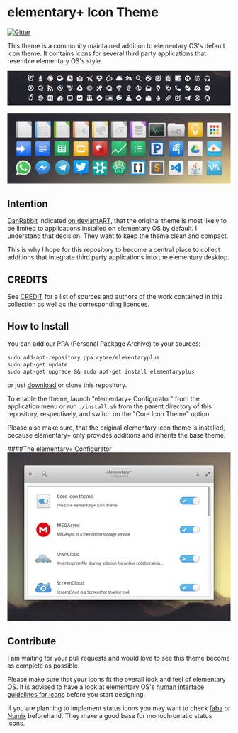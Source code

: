 # elementary+ Icon Theme

[![Gitter](https://img.shields.io/badge/GITTER-JOIN_CHAT_%E2%86%92-1dce73.svg
)](https://gitter.im/mank319/elementaryPlus)

This theme is a community maintained addition to elementary OS's default icon theme. It contains icons for several third party applications that resemble elementary OS's style.

![Preview of the indicator icons](StatusIconPreview.png)

![Preview of our app icons](AppIconPreview.png)

## Intention
[DanRabbit](http://danrabbit.deviantart.com/) indicated [on deviantART](http://danrabbit.deviantart.com/art/elementary-Icons-65437279), that the original theme is most likely to be limited to applications installed on elementary OS by default.
I understand that decision. They want to keep the theme clean and compact. 

This is why I hope for this repository to become a central place to collect additions that integrate third party applications into the elementary desktop.

## CREDITS
See [CREDIT](CREDIT.csv) for a list of sources and authors of the work contained in this collection as well as the corresponding licences.

## How to Install
You can add our PPA (Personal Package Archive) to your sources:
```
sudo add-apt-repository ppa:cybre/elementaryplus
sudo apt-get update
sudo apt-get upgrade && sudo apt-get install elementaryplus
```
or just [download](https://github.com/mank319/elementaryPlus/archive/master.zip) or clone this repository.

To enable the theme, launch "elementary+ Configurator" from the application menu or run `./install.sh` from the parent directory of this repository, respectively, and switch on the "Core Icon Theme" option.

Please also make sure, that the original elementary icon theme is installed, because elementary+ only provides additions and inherits the base theme.

####The elementary+ Configurator
![Screenshot of the elementary+ Configurator](screenshot_configurator.png)

## Contribute
I am waiting for your pull requests and would love to see this theme become as complete as possible.

Please make sure that your icons fit the overall look and feel of elementary OS.
It is advised to have a look at elementary OS's [human interface guidelines for icons](https://elementary.io/docs/human-interface-guidelines#icons) before you start designing.

If you are planning to implement status icons you may want to check [faba](http://mokaproject.com/faba-icon-theme/) or [Numix](https://github.com/numixproject) beforehand. They make a good base for monochromatic status icons.
